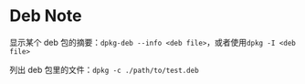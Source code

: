 # Deb Note

显示某个 deb 包的摘要：`dpkg-deb --info <deb file>`，或者使用`dpkg -I <deb file>`

列出 deb 包里的文件：`dpkg -c ./path/to/test.deb`